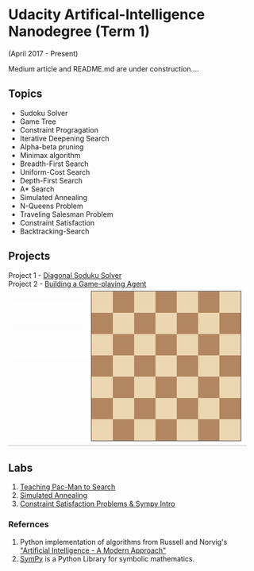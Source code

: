 # Udacity Artifical-Intelligence Nanodegree (Term 1)  
(April 2017 - Present)

Medium article and README.md are under construction....  

## Topics  
* Sudoku Solver
* Game Tree
* Constraint Progragation
* Iterative Deepening Search
* Alpha-beta pruning
* Minimax algorithm
* Breadth-First Search  
* Uniform-Cost Search  
* Depth-First Search  
* A* Search
* Simulated Annealing 
* N-Queens Problem
* Traveling Salesman Problem  
* Constraint Satisfaction
* Backtracking-Search  


## Projects  
Project 1 - [Diagonal Soduku Solver][1]  
Project 2 - [Building a Game-playing Agent][2]  
![Example game of Isolation](/project-2-isolation/viz.gif)

## Labs  
1. [Teaching Pac-Man to Search][3]   
2. [Simulated Annealing][4]  
3. [Constraint Satisfaction Problems & Sympy Intro][6]  

### Refernces
1.  Python implementation of algorithms from Russell and Norvig's ["Artificial Intelligence - A Modern Approach"][5]
2.  [SymPy][7] is a Python Library for symbolic mathematics.     


[//]: # (Links Section)
[1]:https://github.com/udacity/AIND-Sudoku
[2]:https://github.com/udacity/AIND-Isolation
[3]:http://inst.eecs.berkeley.edu/~cs188/pacman/project_overview.html
[4]:https://github.com/udacity/AIND-Simulated_Annealing
[5]:https://github.com/aimacode/aima-python  
[6]:https://github.com/udacity/AIND-Constraint_Satisfaction
[7]:http://docs.sympy.org/latest/tutorial/intro.html
